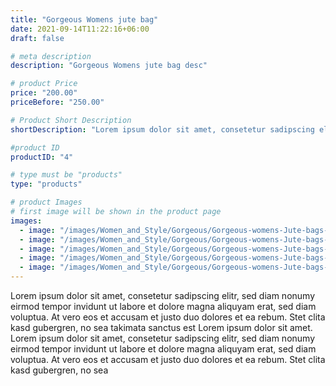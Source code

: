```yaml
---
title: "Gorgeous Womens jute bag"
date: 2021-09-14T11:22:16+06:00
draft: false

# meta description
description: "Gorgeous Womens jute bag desc"

# product Price
price: "200.00"
priceBefore: "250.00"

# Product Short Description
shortDescription: "Lorem ipsum dolor sit amet, consetetur sadipscing elitr, sed diam nonumy eirmod tempor invidunt ut"

#product ID
productID: "4"

# type must be "products"
type: "products"

# product Images
# first image will be shown in the product page
images:
  - image: "/images/Women_and_Style/Gorgeous/Gorgeous-womens-Jute-bags-1.png"
  - image: "/images/Women_and_Style/Gorgeous/Gorgeous-womens-Jute-bags-2.png"
  - image: "/images/Women_and_Style/Gorgeous/Gorgeous-womens-Jute-bags-3.png"
  - image: "/images/Women_and_Style/Gorgeous/Gorgeous-womens-Jute-bags-4.jpg"
  - image: "/images/Women_and_Style/Gorgeous/Gorgeous-womens-Jute-bags-5.jpg"
---
```


Lorem ipsum dolor sit amet, consetetur sadipscing elitr, sed diam nonumy eirmod tempor invidunt ut labore et dolore magna aliquyam erat, sed diam voluptua. At vero eos et accusam et justo duo dolores et ea rebum. Stet clita kasd gubergren, no sea takimata sanctus est Lorem ipsum dolor sit amet. Lorem ipsum dolor sit amet, consetetur sadipscing elitr, sed diam nonumy eirmod tempor invidunt ut labore et dolore magna aliquyam erat, sed diam voluptua. At vero eos et accusam et justo duo dolores et ea rebum. Stet clita kasd gubergren, no sea
